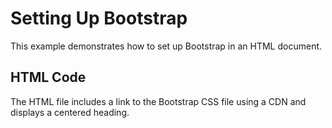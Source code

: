 # Setting Up Bootstrap

This example demonstrates how to set up Bootstrap in an HTML document.

## HTML Code
The HTML file includes a link to the Bootstrap CSS file using a CDN and displays a centered heading.